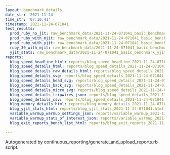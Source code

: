 ```yaml
---
layout: benchmark_details
date_str: '2021-11-24'
time_str: '07:10:41'
timestamp: 2021-11-24-071041
test_results:
  prod_ruby_no_jit: raw_benchmark_data/2021-11-24-071041_basic_benchmark_prod_ruby_no_jit.json
  prod_ruby_with_mjit: raw_benchmark_data/2021-11-24-071041_basic_benchmark_prod_ruby_with_mjit.json
  prod_ruby_with_yjit: raw_benchmark_data/2021-11-24-071041_basic_benchmark_prod_ruby_with_yjit.json
  ruby_30_with_mjit: raw_benchmark_data/2021-11-24-071041_basic_benchmark_ruby_30_with_mjit.json
  yjit_stats: raw_benchmark_data/2021-11-24-071041_basic_benchmark_yjit_stats.json
reports:
  blog_speed_headline_html: reports/blog_speed_headline_2021-11-24-071041.html
  blog_speed_details_html: reports/blog_speed_details_2021-11-24-071041.html
  blog_speed_details_raw_details_html: reports/blog_speed_details_2021-11-24-071041.raw_details.html
  blog_speed_details_svg: reports/blog_speed_details_2021-11-24-071041.svg
  blog_speed_details_head_svg: reports/blog_speed_details_2021-11-24-071041.head.svg
  blog_speed_details_back_svg: reports/blog_speed_details_2021-11-24-071041.back.svg
  blog_speed_details_micro_svg: reports/blog_speed_details_2021-11-24-071041.micro.svg
  blog_speed_details_tripwires_json: reports/blog_speed_details_2021-11-24-071041.tripwires.json
  blog_speed_details_csv: reports/blog_speed_details_2021-11-24-071041.csv
  blog_memory_details_html: reports/blog_memory_details_2021-11-24-071041.html
  blog_yjit_stats_html: reports/blog_yjit_stats_2021-11-24-071041.html
  variable_warmup_warmup_settings_json: reports/variable_warmup_2021-11-24-071041.warmup_settings.json
  variable_warmup_stats_of_interest_json: reports/variable_warmup_2021-11-24-071041.stats_of_interest.json
  blog_exit_reports_bench_list_html: reports/blog_exit_reports_2021-11-24-071041.bench_list.html

---
```

Autogenerated by continuous_reporting/generate_and_upload_reports.rb script.

